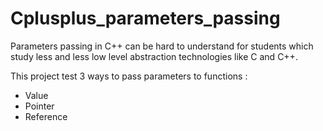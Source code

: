 # Cplusplus_parameters_passing

Parameters passing in C++ can be hard to understand for students which study less and less low level abstraction technologies like C and C++.

This project test 3 ways to pass parameters to functions :
- Value
- Pointer
- Reference
